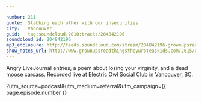 ```yaml
---

number: 211
quote:  Stabbing each other with our insecurities
city:   Vancouver
guid:   tag:soundcloud,2010:tracks/204842196
soundcloud_id: 204842196
mp3_enclosure: http://feeds.soundcloud.com/stream/204842196-grownupsreadthingstheywroteaskids-s2e11.mp3
show_notes_url: http://www.grownupsreadthingstheywroteaskids.com/2015/05/211-stabbing-each-other-with-our-insecurities-vancouver/
---
```


Angry LiveJournal entries, a poem about losing your virginity, and a dead moose carcass. Recorded live at Electric Owl Social Club in Vancouver, BC.

?utm_source=podcast&utm_medium=referral&utm_campaign={{ page.episode.number }}